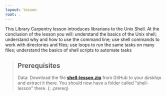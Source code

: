 ```yaml
---
layout: lesson
root: .
---
```

This Library Carpentry lesson introduces librarians to the Unix Shell.
At the conclusion of the lesson you will: understand the basics of the Unix shell;
understand why and how to use the command line;
use shell commands to work with directories and files;
use loops to run the same tasks on many files;
understand the basics of shell scripts to automate tasks
 

> ## Prerequisites
>
> Data: Download the file **[shell-lesson.zip](https://github.com/mawds/library-shell/raw/gh-pages/data/shell-lesson.zip)** from GitHub to your *desktop* and extract it there.
> You should now have a folder called "shell-lesson" there.
{: .prereq}
